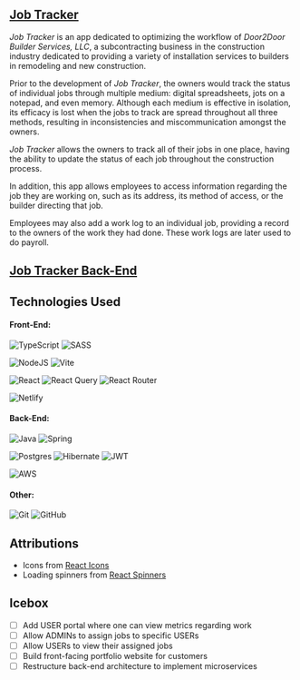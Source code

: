 ## [Job Tracker](https://door2door.build/)

*Job Tracker* is an app dedicated to optimizing the workflow of *Door2Door Builder Services, LLC*, a subcontracting business in the construction industry dedicated to providing a variety of installation services to builders in remodeling and new construction. 

Prior to the development of *Job Tracker*, the owners would track the status of individual jobs through multiple medium: digital spreadsheets, jots on a notepad, and even memory. Although each medium is effective in isolation, its efficacy is lost when the jobs to track are spread throughout all three methods, resulting in inconsistencies and miscommunication amongst the owners.

*Job Tracker* allows the owners to track all of their jobs in one place, having the ability to update the status of each job throughout the construction process.

In addition, this app allows employees to access information regarding the job they are working on, such as its address, its method of access, or the builder directing that job.

Employees may also add a work log to an individual job, providing a record to the owners of the work they had done. These work logs are later used to do payroll.

## [Job Tracker Back-End](https://github.com/robfrid06/job-tracker-back-end)

## Technologies Used

#### Front-End:
![TypeScript](https://img.shields.io/badge/typescript-%23007ACC.svg?style=for-the-badge&logo=typescript&logoColor=white)
![SASS](https://img.shields.io/badge/SASS-hotpink.svg?style=for-the-badge&logo=SASS&logoColor=white)

![NodeJS](https://img.shields.io/badge/node.js-6DA55F?style=for-the-badge&logo=node.js&logoColor=white)
![Vite](https://img.shields.io/badge/vite-%23646CFF.svg?style=for-the-badge&logo=vite&logoColor=white)

![React](https://img.shields.io/badge/react-%2320232a.svg?style=for-the-badge&logo=react&logoColor=%2361DAFB)
![React Query](https://img.shields.io/badge/-React%20Query-FF4154?style=for-the-badge&logo=react%20query&logoColor=white)
![React Router](https://img.shields.io/badge/React_Router-CA4245?style=for-the-badge&logo=react-router&logoColor=white)

![Netlify](https://img.shields.io/badge/netlify-%23000000.svg?style=for-the-badge&logo=netlify&logoColor=#00C7B7)

#### Back-End:
![Java](https://img.shields.io/badge/java-%23ED8B00.svg?style=for-the-badge&logo=java&logoColor=white)
![Spring](https://img.shields.io/badge/spring-%236DB33F.svg?style=for-the-badge&logo=spring&logoColor=white)

![Postgres](https://img.shields.io/badge/postgres-%23316192.svg?style=for-the-badge&logo=postgresql&logoColor=white)
![Hibernate](https://img.shields.io/badge/Hibernate-59666C?style=for-the-badge&logo=Hibernate&logoColor=white)
![JWT](https://img.shields.io/badge/JWT-black?style=for-the-badge&logo=JSON%20web%20tokens)

![AWS](https://img.shields.io/badge/AWS-%23FF9900.svg?style=for-the-badge&logo=amazon-aws&logoColor=white)

#### Other:
![Git](https://img.shields.io/badge/git-%23F05033.svg?style=for-the-badge&logo=git&logoColor=white)
![GitHub](https://img.shields.io/badge/github-%23121011.svg?style=for-the-badge&logo=github&logoColor=white)

## Attributions

- Icons from [React Icons](https://react-icons.github.io/react-icons/)
- Loading spinners from [React Spinners](https://www.npmjs.com/package/react-spinners)

## Icebox

- [ ] Add USER portal where one can view metrics regarding work
- [ ] Allow ADMINs to assign jobs to specific USERs
- [ ] Allow USERs to view their assigned jobs
- [ ] Build front-facing portfolio website for customers
- [ ] Restructure back-end architecture to implement microservices